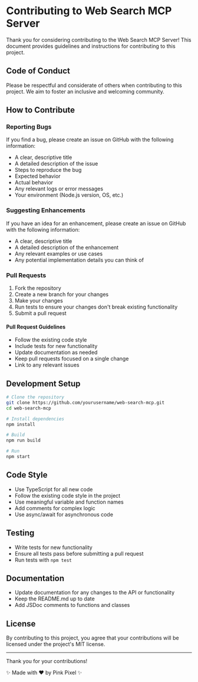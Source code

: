 # Contributing to Web Search MCP Server

Thank you for considering contributing to the Web Search MCP Server! This document provides guidelines and instructions for contributing to this project.

## Code of Conduct

Please be respectful and considerate of others when contributing to this project. We aim to foster an inclusive and welcoming community.

## How to Contribute

### Reporting Bugs

If you find a bug, please create an issue on GitHub with the following information:

- A clear, descriptive title
- A detailed description of the issue
- Steps to reproduce the bug
- Expected behavior
- Actual behavior
- Any relevant logs or error messages
- Your environment (Node.js version, OS, etc.)

### Suggesting Enhancements

If you have an idea for an enhancement, please create an issue on GitHub with the following information:

- A clear, descriptive title
- A detailed description of the enhancement
- Any relevant examples or use cases
- Any potential implementation details you can think of

### Pull Requests

1. Fork the repository
2. Create a new branch for your changes
3. Make your changes
4. Run tests to ensure your changes don't break existing functionality
5. Submit a pull request

#### Pull Request Guidelines

- Follow the existing code style
- Include tests for new functionality
- Update documentation as needed
- Keep pull requests focused on a single change
- Link to any relevant issues

## Development Setup

```bash
# Clone the repository
git clone https://github.com/yourusername/web-search-mcp.git
cd web-search-mcp

# Install dependencies
npm install

# Build
npm run build

# Run
npm start
```

## Code Style

- Use TypeScript for all new code
- Follow the existing code style in the project
- Use meaningful variable and function names
- Add comments for complex logic
- Use async/await for asynchronous code

## Testing

- Write tests for new functionality
- Ensure all tests pass before submitting a pull request
- Run tests with `npm test`

## Documentation

- Update documentation for any changes to the API or functionality
- Keep the README.md up to date
- Add JSDoc comments to functions and classes

## License

By contributing to this project, you agree that your contributions will be licensed under the project's MIT license.

---

Thank you for your contributions!

✨ Made with ❤️ by Pink Pixel ✨
